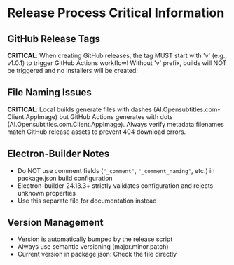 # Release Process Critical Information

## GitHub Release Tags
**CRITICAL**: When creating GitHub releases, the tag MUST start with 'v' (e.g., v1.0.1) to trigger GitHub Actions workflow! Without 'v' prefix, builds will NOT be triggered and no installers will be created!

## File Naming Issues
**CRITICAL**: Local builds generate files with dashes (AI.Opensubtitles.com-Client.AppImage) but GitHub Actions generates with dots (AI.Opensubtitles.com.Client.AppImage). Always verify metadata filenames match GitHub release assets to prevent 404 download errors.

## Electron-Builder Notes
- Do NOT use comment fields (`"_comment"`, `"_comment_naming"`, etc.) in package.json build configuration
- Electron-builder 24.13.3+ strictly validates configuration and rejects unknown properties
- Use this separate file for documentation instead

## Version Management
- Version is automatically bumped by the release script
- Always use semantic versioning (major.minor.patch)
- Current version in package.json: Check the file directly